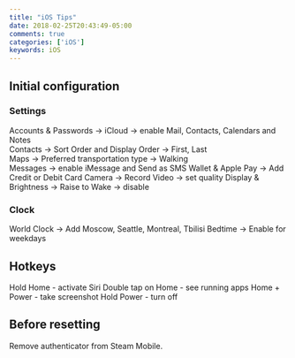 ```yaml
---
title: "iOS Tips"
date: 2018-02-25T20:43:49-05:00
comments: true
categories: ['iOS']
keywords: iOS
---
```


## Initial configuration

### Settings
Accounts & Passwords -> iCloud -> enable Mail, Contacts, Calendars and Notes  
Contacts -> Sort Order and Display Order -> First, Last  
Maps -> Preferred transportation type -> Walking  
Messages -> enable iMessage and Send as SMS
Wallet & Apple Pay -> Add Credit or Debit Card
Camera -> Record Video -> set quality
Display & Brightness -> Raise to Wake -> disable

### Clock
World Clock -> Add Moscow, Seattle, Montreal, Tbilisi
Bedtime -> Enable for weekdays

## Hotkeys
Hold Home - activate Siri
Double tap on Home - see running apps
Home + Power - take screenshot
Hold Power - turn off

## Before resetting
Remove authenticator from Steam Mobile.
